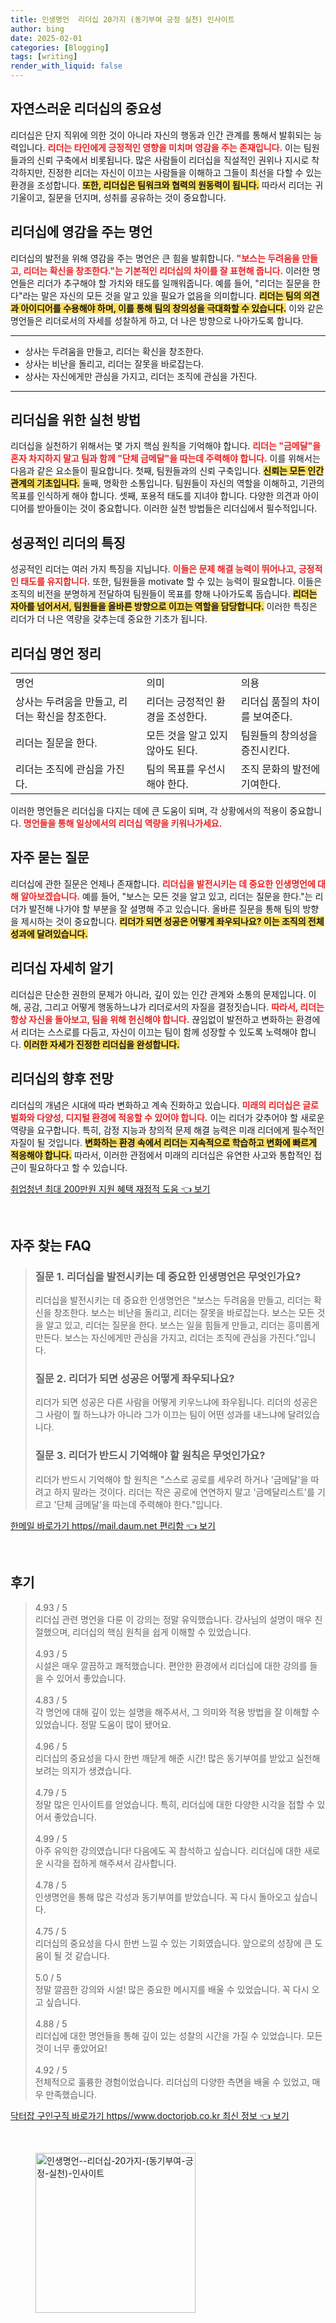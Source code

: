 ```yaml
---
title: 인생명언  리더십 20가지 (동기부여 긍정 실천) 인사이트
author: bing
date: 2025-02-01
categories: [Blogging]
tags: [writing]
render_with_liquid: false
---
```



<h2 id='자연스러운리더십의중요성'>자연스러운 리더십의 중요성</h2>

<p>리더십은 단지 직위에 의한 것이 아니라 자신의 행동과 인간 관계를 통해서 발휘되는 능력입니다. <b><span style="color: #ee2323;">리더는 타인에게 긍정적인 영향을 미치며 영감을 주는 존재입니다.</span></b> 이는 팀원들과의 신뢰 구축에서 비롯됩니다. 많은 사람들이 리더십을 직설적인 권위나 지시로 착각하지만, 진정한 리더는 자신이 이끄는 사람들을 이해하고 그들이 최선을 다할 수 있는 환경을 조성합니다. <b><span style="background-color: #ffe066;">또한, 리더십은 팀워크와 협력의 원동력이 됩니다.</span></b> 따라서 리더는 귀 기울이고, 질문을 던지며, 성취를 공유하는 것이 중요합니다.</p>

<h2 id='리더십에영감을주는명언'>리더십에 영감을 주는 명언</h2>

<p>리더십의 발전을 위해 영감을 주는 명언은 큰 힘을 발휘합니다. <b><span style="color: #ee2323;">"보스는 두려움을 만들고, 리더는 확신을 창조한다."는 기본적인 리더십의 차이를 잘 표현해 줍니다.</span></b> 이러한 명언들은 리더가 추구해야 할 가치와 태도를 일깨워줍니다. 예를 들어, "리더는 질문을 한다"라는 말은 자신의 모든 것을 알고 있을 필요가 없음을 의미합니다. <b><span style="background-color: #ffe066;">리더는 팀의 의견과 아이디어를 수용해야 하며, 이를 통해 팀의 창의성을 극대화할 수 있습니다.</span></b> 이와 같은 명언들은 리더로서의 자세를 성찰하게 하고, 더 나은 방향으로 나아가도록 합니다.</p>

<hr />

<ul>
    <li>상사는 두려움을 만들고, 리더는 확신을 창조한다.</li>
    <li>상사는 비난을 돌리고, 리더는 잘못을 바로잡는다.</li>
    <li>상사는 자신에게만 관심을 가지고, 리더는 조직에 관심을 가진다.</li>
</ul>

<hr />

<h2 id='리더십을위한실천방법'>리더십을 위한 실천 방법</h2>

<p>리더십을 실천하기 위해서는 몇 가지 핵심 원칙을 기억해야 합니다. <b><span style="color: #ee2323;">리더는 "금메달"을 혼자 차지하지 말고 팀과 함께 "단체 금메달"을 따는데 주력해야 합니다.</span></b> 이를 위해서는 다음과 같은 요소들이 필요합니다.  첫째, 팀원들과의 신뢰 구축입니다. <b><span style="background-color: #ffe066;">신뢰는 모든 인간관계의 기초입니다.</span></b> 둘째, 명확한 소통입니다. 팀원들이 자신의 역할을 이해하고, 기관의 목표를 인식하게 해야 합니다. 셋째, 포용적 태도를 지녀야 합니다. 다양한 의견과 아이디어를 받아들이는 것이 중요합니다. 이러한 실천 방법들은 리더십에서 필수적입니다.</p>

<h2 id='성공적인리더의특징'>성공적인 리더의 특징</h2>

<p>성공적인 리더는 여러 가지 특징을 지닙니다. <b><span style="color: #ee2323;">이들은 문제 해결 능력이 뛰어나고, 긍정적인 태도를 유지합니다.</span></b> 또한, 팀원들을 motivate 할 수 있는 능력이 필요합니다. 이들은 조직의 비전을 분명하게 전달하여 팀원들이 목표를 향해 나아가도록 돕습니다. <b><span style="background-color: #ffe066;">리더는 자아를 넘어서서, 팀원들을 올바른 방향으로 이끄는 역할을 담당합니다.</span></b> 이러한 특징은 리더가 더 나은 역량을 갖추는데 중요한 기초가 됩니다.</p>

<h2 id='리더십명언정리'>리더십 명언 정리</h2>

<table>
    <tr>
        <td>명언</td>
        <td>의미</td>
        <td>의용</td>
    </tr>
    <tr>
        <td>상사는 두려움을 만들고, 리더는 확신을 창조한다.</td>
        <td>리더는 긍정적인 환경을 조성한다.</td>
        <td>리더십 품질의 차이를 보여준다.</td>
    </tr>
    <tr>
        <td>리더는 질문을 한다.</td>
        <td>모든 것을 알고 있지 않아도 된다.</td>
        <td>팀원들의 창의성을 증진시킨다.</td>
    </tr>
    <tr>
        <td>리더는 조직에 관심을 가진다.</td>
        <td>팀의 목표를 우선시해야 한다.</td>
        <td>조직 문화의 발전에 기여한다.</td>
    </tr>
</table>

<p>이러한 명언들은 리더십을 다지는 데에 큰 도움이 되며, 각 상황에서의 적용이 중요합니다. <b><span style="color: #ee2323;">명언들을 통해 일상에서의 리더십 역량을 키워나가세요.</span></b></p>

<h2 id='자주묻는질문'>자주 묻는 질문</h2>

<p>리더십에 관한 질문은 언제나 존재합니다. <b><span style="color: #ee2323;">리더십을 발전시키는 데 중요한 인생명언에 대해 알아보겠습니다.</span></b> 예를 들어, "보스는 모든 것을 알고 있고, 리더는 질문을 한다."는 리더가 발전해 나가야 할 부분을 잘 설명해 주고 있습니다. 올바른 질문을 통해 팀의 방향을 제시하는 것이 중요합니다. <b><span style="background-color: #ffe066;">리더가 되면 성공은 어떻게 좌우되나요? 이는 조직의 전체 성과에 달려있습니다.</span></b></p>

<h2 id='리더십자세히알기'>리더십 자세히 알기</h2>

<p>리더십은 단순한 권한의 문제가 아니라, 깊이 있는 인간 관계와 소통의 문제입니다. 이해, 공감, 그리고 어떻게 행동하느냐가 리더로서의 자질을 결정짓습니다. <b><span style="color: #ee2323;">따라서, 리더는 항상 자신을 돌아보고, 팀을 위해 헌신해야 합니다.</span></b> 끊임없이 발전하고 변화하는 환경에서 리더는 스스로를 다듬고, 자신이 이끄는 팀이 함께 성장할 수 있도록 노력해야 합니다. <b><span style="background-color: #ffe066;">이러한 자세가 진정한 리더십을 완성합니다.</span></b></p>

<h2 id='리더십의향후전망'>리더십의 향후 전망</h2>

<p>리더십의 개념은 시대에 따라 변화하고 계속 진화하고 있습니다. <b><span style="color: #ee2323;">미래의 리더십은 글로벌화와 다양성, 디지털 환경에 적응할 수 있어야 합니다.</span></b> 이는 리더가 갖추어야 할 새로운 역량을 요구합니다. 특히, 감정 지능과 창의적 문제 해결 능력은 미래 리더에게 필수적인 자질이 될 것입니다. <b><span style="background-color: #ffe066;">변화하는 환경 속에서 리더는 지속적으로 학습하고 변화에 빠르게 적응해야 합니다.</span></b> 따라서, 이러한 관점에서 미래의 리더십은 유연한 사고와 통합적인 접근이 필요하다고 할 수 있습니다.</p>


<p><a class="click-button" title="취업청년 최대 200만원 지원 혜택 재정적 도움" href="https://adkhouse.github.io/posts/%EC%B7%A8%EC%97%85%EC%B2%AD%EB%85%84-%EC%B5%9C%EB%8C%80-200%EB%A7%8C%EC%9B%90-%EC%A7%80%EC%9B%90-%ED%98%9C%ED%83%9D-%EC%9E%AC%EC%A0%95%EC%A0%81-%EB%8F%84%EC%9B%80/" rel="dofollow">취업청년 최대 200만원 지원 혜택 재정적 도움 👈 보기</a></p><br>
<h2 id='자주_찾는_FAQ'>자주 찾는 FAQ</h2>
<div itemscope="" itemtype="https://schema.org/FAQPage"> 
<blockquote> 
<div itemscope="" itemprop="mainEntity" itemtype="https://schema.org/Question"> 
<h3 itemprop="name">질문 1. 리더십을 발전시키는 데 중요한 인생명언은 무엇인가요? </h3> 
<div itemscope="" itemprop="acceptedAnswer" itemtype="https://schema.org/Answer"> 
<span itemprop="text"> 
<p>리더십을 발전시키는 데 중요한 인생명언은 "보스는 두려움을 만들고, 리더는 확신을 창조한다. 보스는 비난을 돌리고, 리더는 잘못을 바로잡는다. 보스는 모든 것을 알고 있고, 리더는 질문을 한다. 보스는 일을 힘들게 만들고, 리더는 흥미롭게 만든다. 보스는 자신에게만 관심을 가지고, 리더는 조직에 관심을 가진다."입니다.</p> 
</span> 
</div> 
</div> 

<div itemscope="" itemprop="mainEntity" itemtype="https://schema.org/Question"> 
<h3 itemprop="name">질문 2. 리더가 되면 성공은 어떻게 좌우되나요? </h3> 
<div itemscope="" itemprop="acceptedAnswer" itemtype="https://schema.org/Answer"> 
<span itemprop="text"> 
<p>리더가 되면 성공은 다른 사람을 어떻게 키우느냐에 좌우됩니다. 리더의 성공은 그 사람이 뭘 하느냐가 아니라 그가 이끄는 팀이 어떤 성과를 내느냐에 달려있습니다.</p> 
</span> 
</div> 
</div> 

<div itemscope="" itemprop="mainEntity" itemtype="https://schema.org/Question"> 
<h3 itemprop="name">질문 3. 리더가 반드시 기억해야 할 원칙은 무엇인가요? </h3> 
<div itemscope="" itemprop="acceptedAnswer" itemtype="https://schema.org/Answer"> 
<span itemprop="text"> 
<p>리더가 반드시 기억해야 할 원칙은 "스스로 공로를 세우려 하거나 '금메달'을 따려고 하지 말라는 것이다. 리더는 작은 공로에 연연하지 말고 '금메달리스트'를 기르고 '단체 금메달'을 따는데 주력해야 한다."입니다.</p> 
</span> 
</div> 
</div> 
</blockquote> 
</div>
<p><a class="click-button" title="한메일 바로가기 https//mail.daum.net 편리함" href="https://adkhouse.github.io/posts/%ED%95%9C%EB%A9%94%EC%9D%BC-%EB%B0%94%EB%A1%9C%EA%B0%80%EA%B8%B0-httpsmail.daum.net-%ED%8E%B8%EB%A6%AC%ED%95%A8/" rel="dofollow">한메일 바로가기 https//mail.daum.net 편리함 👈 보기</a></p><br>
<h2 id='후기'>후기</h2>
<div itemscope itemtype="https://schema.org/Product">
  <blockquote>
  <div itemprop="review" itemscope itemtype="https://schema.org/Review">
      <div itemprop="reviewRating" itemscope itemtype="https://schema.org/Rating"> <span itemprop="ratingValue">4.93</span> / <span itemprop="bestRating">5</span> </div>
      <span itemprop="reviewBody">리더십 관련 명언을 다룬 이 강의는 정말 유익했습니다. 강사님의 설명이 매우 친절했으며, 리더십의 핵심 원칙을 쉽게 이해할 수 있었습니다.</span>
  </div>
  <br>
  <div itemprop="review" itemscope itemtype="https://schema.org/Review">
      <div itemprop="reviewRating" itemscope itemtype="https://schema.org/Rating"> <span itemprop="ratingValue">4.93</span> / <span itemprop="bestRating">5</span> </div>
      <span itemprop="reviewBody">시설은 매우 깔끔하고 쾌적했습니다. 편안한 환경에서 리더십에 대한 강의를 들을 수 있어서 좋았습니다.</span>
  </div>
  <br>
  <div itemprop="review" itemscope itemtype="https://schema.org/Review">
      <div itemprop="reviewRating" itemscope itemtype="https://schema.org/Rating"> <span itemprop="ratingValue">4.83</span> / <span itemprop="bestRating">5</span> </div>
      <span itemprop="reviewBody">각 명언에 대해 깊이 있는 설명을 해주셔서, 그 의미와 적용 방법을 잘 이해할 수 있었습니다. 정말 도움이 많이 됐어요.</span>
  </div>
  <br>
  <div itemprop="review" itemscope itemtype="https://schema.org/Review">
      <div itemprop="reviewRating" itemscope itemtype="https://schema.org/Rating"> <span itemprop="ratingValue">4.96</span> / <span itemprop="bestRating">5</span> </div>
      <span itemprop="reviewBody">리더십의 중요성을 다시 한번 깨닫게 해준 시간! 많은 동기부여를 받았고 실천해보려는 의지가 생겼습니다.</span>
  </div>
  <br>
  <div itemprop="review" itemscope itemtype="https://schema.org/Review">
      <div itemprop="reviewRating" itemscope itemtype="https://schema.org/Rating"> <span itemprop="ratingValue">4.79</span> / <span itemprop="bestRating">5</span> </div>
      <span itemprop="reviewBody">정말 많은 인사이트를 얻었습니다. 특히, 리더십에 대한 다양한 시각을 접할 수 있어서 좋았습니다.</span>
  </div>
  <br>
  <div itemprop="review" itemscope itemtype="https://schema.org/Review">
      <div itemprop="reviewRating" itemscope itemtype="https://schema.org/Rating"> <span itemprop="ratingValue">4.99</span> / <span itemprop="bestRating">5</span> </div>
      <span itemprop="reviewBody">아주 유익한 강의였습니다! 다음에도 꼭 참석하고 싶습니다. 리더십에 대한 새로운 시각을 접하게 해주셔서 감사합니다.</span>
  </div>
  <br>
  <div itemprop="review" itemscope itemtype="https://schema.org/Review">
      <div itemprop="reviewRating" itemscope itemtype="https://schema.org/Rating"> <span itemprop="ratingValue">4.78</span> / <span itemprop="bestRating">5</span> </div>
      <span itemprop="reviewBody">인생명언을 통해 많은 각성과 동기부여를 받았습니다. 꼭 다시 돌아오고 싶습니다.</span>
  </div>
  <br>
  <div itemprop="review" itemscope itemtype="https://schema.org/Review">
      <div itemprop="reviewRating" itemscope itemtype="https://schema.org/Rating"> <span itemprop="ratingValue">4.75</span> / <span itemprop="bestRating">5</span> </div>
      <span itemprop="reviewBody">리더십의 중요성을 다시 한번 느낄 수 있는 기회였습니다. 앞으로의 성장에 큰 도움이 될 것 같습니다.</span>
  </div>
  <br>
  <div itemprop="review" itemscope itemtype="https://schema.org/Review">
      <div itemprop="reviewRating" itemscope itemtype="https://schema.org/Rating"> <span itemprop="ratingValue">5.0</span> / <span itemprop="bestRating">5</span> </div>
      <span itemprop="reviewBody">정말 깔끔한 강의와 시설! 많은 중요한 메시지를 배울 수 있었습니다. 꼭 다시 오고 싶습니다.</span>
  </div>
  <br>
  <div itemprop="review" itemscope itemtype="https://schema.org/Review">
      <div itemprop="reviewRating" itemscope itemtype="https://schema.org/Rating"> <span itemprop="ratingValue">4.88</span> / <span itemprop="bestRating">5</span> </div>
      <span itemprop="reviewBody">리더십에 대한 명언들을 통해 깊이 있는 성찰의 시간을 가질 수 있었습니다. 모든 것이 너무 좋았어요!</span>
  </div>
  <br>
  <div itemprop="review" itemscope itemtype="https://schema.org/Review">
      <div itemprop="reviewRating" itemscope itemtype="https://schema.org/Rating"> <span itemprop="ratingValue">4.92</span> / <span itemprop="bestRating">5</span> </div>
      <span itemprop="reviewBody">전체적으로 훌륭한 경험이었습니다. 리더십의 다양한 측면을 배울 수 있었고, 매우 만족했습니다.</span>
  </div>
  </blockquote>
</div>
<p><a class="click-button" title="닥터잡 구인구직 바로가기 https//www.doctorjob.co.kr 최신 정보" href="https://adkhouse.github.io/posts/%EB%8B%A5%ED%84%B0%EC%9E%A1-%EA%B5%AC%EC%9D%B8%EA%B5%AC%EC%A7%81-%EB%B0%94%EB%A1%9C%EA%B0%80%EA%B8%B0-httpswww.doctorjob.co.kr-%EC%B5%9C%EC%8B%A0-%EC%A0%95%EB%B3%B4/" rel="dofollow">닥터잡 구인구직 바로가기 https//www.doctorjob.co.kr 최신 정보 👈 보기</a></p><br>
<figure class="image"><img src="https://adkhouse.github.io/assets/img/thumbnail/인생명언--리더십-20가지-(동기부여-긍정-실천)-인사이트.webp" alt="인생명언--리더십-20가지-(동기부여-긍정-실천)-인사이트" width="256" height="256"></figure>